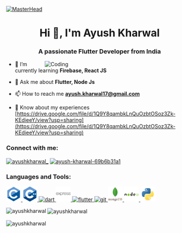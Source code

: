 [![MasterHead](https://mobiosolutions.com/wp-content/uploads/2020/07/Group-3.png)](https://rishavchanda.io)

<h1 align="center">Hi 👋, I'm Ayush Kharwal</h1>
<h3 align="center">A passionate Flutter Developer from India</h3>

<img align="right" alt="Coding" width="400" src="https://cdn.dribbble.com/users/1162077/screenshots/5403918/focus-animation.gif">

- 🌱 I’m currently learning **Firebase, React JS**

- 💬 Ask me about **Flutter, Node Js**

- 📫 How to reach me **ayush.kharwal17@gmail.com**

- 📄 Know about my experiences [https://drive.google.com/file/d/1Q9Y8qambkLnQuOzbtOSoz3Zk-KEdieeY/view?usp=sharing](https://drive.google.com/file/d/1Q9Y8qambkLnQuOzbtOSoz3Zk-KEdieeY/view?usp=sharing)

<h3 align="left">Connect with me:</h3>
<p align="left">
<a href="https://twitter.com/ayushkharwal_" target="blank"><img align="center" src="https://raw.githubusercontent.com/rahuldkjain/github-profile-readme-generator/master/src/images/icons/Social/twitter.svg" alt="ayushkharwal_" height="30" width="40" /></a>
<a href="https://linkedin.com/in/ayush-kharwal-69b6b31a1" target="blank"><img align="center" src="https://raw.githubusercontent.com/rahuldkjain/github-profile-readme-generator/master/src/images/icons/Social/linked-in-alt.svg" alt="ayush-kharwal-69b6b31a1" height="30" width="40" /></a>
</p>

<h3 align="left">Languages and Tools:</h3>
<p align="left"> <a href="https://www.cprogramming.com/" target="_blank" rel="noreferrer"> <img src="https://raw.githubusercontent.com/devicons/devicon/master/icons/c/c-original.svg" alt="c" width="40" height="40"/> </a> <a href="https://www.w3schools.com/cpp/" target="_blank" rel="noreferrer"> <img src="https://raw.githubusercontent.com/devicons/devicon/master/icons/cplusplus/cplusplus-original.svg" alt="cplusplus" width="40" height="40"/> </a> <a href="https://dart.dev" target="_blank" rel="noreferrer"> <img src="https://www.vectorlogo.zone/logos/dartlang/dartlang-icon.svg" alt="dart" width="40" height="40"/> </a> <a href="https://expressjs.com" target="_blank" rel="noreferrer"> <img src="https://raw.githubusercontent.com/devicons/devicon/master/icons/express/express-original-wordmark.svg" alt="express" width="40" height="40"/> </a> <a href="https://flutter.dev" target="_blank" rel="noreferrer"> <img src="https://www.vectorlogo.zone/logos/flutterio/flutterio-icon.svg" alt="flutter" width="40" height="40"/> </a> <a href="https://git-scm.com/" target="_blank" rel="noreferrer"> <img src="https://www.vectorlogo.zone/logos/git-scm/git-scm-icon.svg" alt="git" width="40" height="40"/> </a> <a href="https://www.mongodb.com/" target="_blank" rel="noreferrer"> <img src="https://raw.githubusercontent.com/devicons/devicon/master/icons/mongodb/mongodb-original-wordmark.svg" alt="mongodb" width="40" height="40"/> </a> <a href="https://nodejs.org" target="_blank" rel="noreferrer"> <img src="https://raw.githubusercontent.com/devicons/devicon/master/icons/nodejs/nodejs-original-wordmark.svg" alt="nodejs" width="40" height="40"/> </a> <a href="https://www.python.org" target="_blank" rel="noreferrer"> <img src="https://raw.githubusercontent.com/devicons/devicon/master/icons/python/python-original.svg" alt="python" width="40" height="40"/> </a> </p>

<p><img align="left" src="https://github-readme-stats.vercel.app/api/top-langs?username=ayushkharwal&show_icons=true&locale=en&layout=compact" alt="ayushkharwal" /></p>

<p>&nbsp;<img align="center" src="https://github-readme-stats.vercel.app/api?username=ayushkharwal&show_icons=true&locale=en" alt="ayushkharwal" /></p>

<p><img align="center" src="https://github-readme-streak-stats.herokuapp.com/?user=ayushkharwal&" alt="ayushkharwal" /></p>
